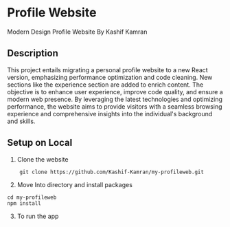 # Profile Website
Modern Design Profile Website By Kashif Kamran



## Description

This project entails migrating a personal profile website to a new React version, emphasizing performance optimization and code cleaning. New sections like the experience section are added to enrich content. The objective is to enhance user experience, improve code quality, and ensure a modern web presence. By leveraging the latest technologies and optimizing performance, the website aims to provide visitors with a seamless browsing experience and comprehensive insights into the individual's background and skills. 
## Setup on Local
1. Clone the website
```
    git clone https://github.com/Kashif-Kamran/my-profileweb.git
```
2. Move Into directory and install packages
```
cd my-profileweb 
npm install
```     
3. To run the app
```
